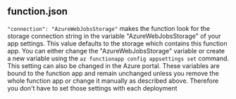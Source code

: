 ## function.json

`"connection": "AzureWebJobsStorage"` makes the function look for the storage connection string in the variable "AzureWebJobsStorage" of your app settings. This value defaults to the storage which contains this function app. You can either change the "AzureWebJobsStorage" variable or create a new variable using the `az functionapp config appsettings set` command. This setting can also be changed in the Azure portal. These variables are bound to the function app and remain unchanged unless you remove the whole function app or change it manually as described above. Therefore you don't have to set those settings with each deployment